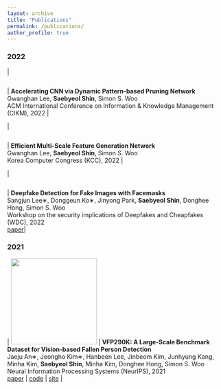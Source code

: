 ```yaml
---
layout: archive
title: "Publications"
permalink: /publications/
author_profile: true
---
```


### 2022

| <figure style="width: 200px"> <img src="{{ site.url }}{{ site.baseurl }}/images/DPPNet.png" alt=""> </figure> | **Accelerating CNN via Dynamic Pattern‑based Pruning Network**<br/>Gwanghan Lee, **Saebyeol Shin**, Simon S. Woo<br/>ACM International Conference on Information & Knowledge Management (CIKM), 2022 |

| <figure style="width: 200px"> <img src="{{ site.url }}{{ site.baseurl }}/images/EMGNet.png" alt=""> </figure> | **Efficient Multi-Scale Feature Generation Network**<br/>Gwanghan Lee, **Saebyeol Shin**, Simon S. Woo<br/>Korea Computer Congress (KCC), 2022 |

| <figure style="width: 200px"> <img src="{{ site.url }}{{ site.baseurl }}/images/mask.png" alt=""> </figure> | **Deepfake Detection for Fake Images with Facemasks**<br/>Sangjun Lee∗, Donggeun Ko∗, Jinyong Park, **Saebyeol Shin**, Donghee Hong, Simon S. Woo<br/>Workshop on the security implications of Deepfakes and Cheapfakes (WDC), 2022<br/>[paper](https://dl.acm.org/doi/pdf/10.1145/3494109.3527189)|

### 2021

| <img src="{{ site.url }}{{ site.baseurl }}/images/vfp290k.png" width="200px"> | **VFP290K: A Large‑Scale Benchmark Dataset for Vision‑based Fallen Person Detection**<br/>Jaeju An∗, Jeongho Kim∗, Hanbeen Lee, Jinbeom Kim, Junhyung Kang, Minha Kim, **Saebyeol Shin**, Minha Kim, Donghee Hong, Simon S. Woo<br/>Neural Information Processing Systems (NeurIPS), 2021<br/>[paper](https://openreview.net/pdf?id=y2AbfIXgBK3) \| [code](https://github.com/DASH-Lab/VFP290K) \| [site](https://sites.google.com/view/dash-vfp300k/) |
